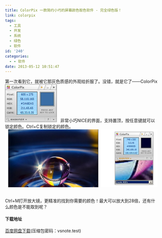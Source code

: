 ```yaml
---
title: ColorPix 一款简约小巧的屏幕颜色取色软件 - 完全绿色版！
link: colorpix
tags:
  - 工具
  - 开发
  - 系统
  - 绿色
  - 软件
id: '240'
categories:
  - - 软件
date: 2013-05-12 10:51:47
---
```


第一次看到它，就被它那灰色质感的外观给折服了。没错，就是它了——ColorPix [![colorpix_1](../images/uploads/2013/05/colorpix_1.jpg)](../images/uploads/2013/05/colorpix_1.jpg)   非常小巧NICE的界面，支持置顶，按任意键就可以锁定颜色。Ctrl+C复制锁定的颜色。 [![colorpix_2](../images/uploads/2013/05/colorpix_2.jpg)](../images/uploads/2013/05/colorpix_2.jpg)  

Ctrl+M打开放大镜，更精准的找到你需要的颜色！最大可以放大到28倍，还有什么颜色是不能取到呢？

#### 下载地址

[百度网盘下载](http://pan.baidu.com/share/link?shareid=471462&uk=1796312283 "百度网盘下载")(压缩包密码：vsnote.test)